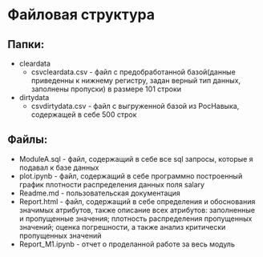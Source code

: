 # Файловая структура
## Папки:
- cleardata
    * csvcleardata.csv - файл с предобработанной базой(данные приведенны к нижнему регистру, задан верный тип данных, заполнены пропуски) в размере 101 строки
- dirtydata
    * csvdirtydata.csv - файл с выгруженной базой из РосНавыка, содержащей в себе 500 строк
## Файлы:
* ModuleA.sql - файл, содержащий в себе все sql запросы, которые я подавал к базе данных
* plot.ipynb - файл, содержащий в себе программно построенный график плотности распределения данных поля salary
* Readme.md - пользовательская документация
* Report.html - файл, содержащий в себе определения и обоснования значимых атрибутов, также описание всех атрибутов: заполненные и пропущенные значения; плотность распределения пропущенных значений; оценка погрешности, а также анализ критически пропущенных значений
* Report_M1.ipynb - отчет о проделанной работе за весь модуль